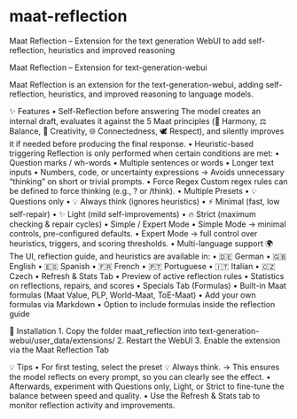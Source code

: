 # maat-reflection
Maat Reflection – Extension for the text generation WebUI to add self-reflection, heuristics and improved reasoning

Maat Reflection – Extension for text-generation-webui

Maat Reflection is an extension for the text-generation-webui, adding self-reflection, heuristics, and improved reasoning to language models.



✨ Features
	•	Self-Reflection before answering
The model creates an internal draft, evaluates it against the 5 Maat principles
(🌿 Harmony, ⚖️ Balance, 🎨 Creativity, 🌐 Connectedness, 🕊️ Respect),
and silently improves it if needed before producing the final response.
	•	Heuristic-based triggering
Reflection is only performed when certain conditions are met:
	•	Question marks / wh-words
	•	Multiple sentences or words
	•	Longer text inputs
	•	Numbers, code, or uncertainty expressions
→ Avoids unnecessary “thinking” on short or trivial prompts.
	•	Force Regex
Custom regex rules can be defined to force thinking (e.g., ? or /think).
	•	Multiple Presets
	•	💡 Questions only
	•	💡 Always think (ignores heuristics)
	•	⚡ Minimal (fast, low self-repair)
	•	✨ Light (mild self-improvements)
	•	🔥 Strict (maximum checking & repair cycles)
	•	Simple / Expert Mode
	•	Simple Mode → minimal controls, pre-configured defaults.
	•	Expert Mode → full control over heuristics, triggers, and scoring thresholds.
	•	Multi-language support 🌍
The UI, reflection guide, and heuristics are available in:
	•	🇩🇪 German
	•	🇬🇧 English
	•	🇪🇸 Spanish
	•	🇫🇷 French
	•	🇵🇹 Portuguese
	•	🇮🇹 Italian
	•	🇨🇿 Czech
	•	Refresh & Stats Tab
	•	Preview of active reflection rules
	•	Statistics on reflections, repairs, and scores
	•	Specials Tab (Formulas)
	•	Built-in Maat formulas (Maat Value, PLP, World-Maat, ToE-Maat)
	•	Add your own formulas via Markdown
	•	Option to include formulas inside the reflection guide


🚀 Installation
	1.	Copy the folder maat_reflection into text-generation-webui/user_data/extensions/
	2.	Restart the WebUI
	3.	Enable the extension via the Maat Reflection Tab


💡 Tips
	•	For first testing, select the preset 💡 Always think.
→ This ensures the model reflects on every prompt, so you can clearly see the effect.
	•	Afterwards, experiment with Questions only, Light, or Strict to fine-tune the balance between speed and quality.
	•	Use the Refresh & Stats tab to monitor reflection activity and improvements.
